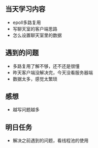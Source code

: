 ﻿

##  当天学习内容

 - epoll多路复用
 - 写聊天室的客户端思路
 - 怎么设置聊天室里的数据

##  遇到的问题

 - 多路复用了解不够，还不还是很懂
 - 昨天客户端没解决完，今天没看服务器端
 - 数据太多，感觉太繁琐

##  感想

 - 越写问题越多

##  明日任务

 - 解决之前遇到的问题，看线程池的使用

